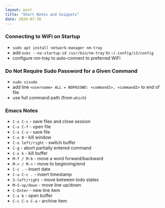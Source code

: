 ```yaml
---
layout: post
title: "Short Notes and Snippets"
date: 2020-07-30
---
```


### Connecting to WiFi on Startup

* `sudo apt install network-manager nm-tray`
* add `exec --no-startup-id /usr/bin/nm-tray` to `~/.config/i3/config`
* configure nm-tray to auto-connect to preferred WiFi

### Do Not Require Sudo Password for a Given Command
* `sudo visudo`
* add line `<username> ALL = NOPASSWD: <command1>, <command2>` to end of file
* use full command path (from `which`)

### Emacs Notes
* `C-x C-c` - save files and close session
* `C-x C-f` - open file
* `C-x C-s` - save file
* `C-x 0` - kill window
* `C-x left/right` - switch buffer
* `C-g` - abort partially entered command
* `C-x k` - kill buffer
* `M-f / M-b` - move a word forward/backward
* `M-< / M->` - move to beginning/end
* `C-c .` - insert date
* `C-u C-c .` - insert timestamp
* `S-left/right` - move between todo states
* `M-S-up/down` - move line up/down
* `C-Enter` - new line item
* `C-x b` - open buffer
* `C-c C-x C-a` - archive item
